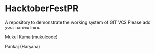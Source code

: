 # HacktoberFestPR
A repository to demonstrate the working system of GIT VCS
Please add your names here:

Mukul Kumar(mukulcode)

Pankaj (Haryana)